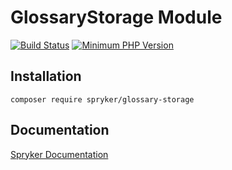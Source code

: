 # GlossaryStorage Module
[![Build Status](https://travis-ci.org/spryker/glossary-storage.svg)](https://travis-ci.org/spryker/glossary-storage)
[![Minimum PHP Version](https://img.shields.io/badge/php-%3E%3D%207.2-8892BF.svg)](https://php.net/)

## Installation

```
composer require spryker/glossary-storage
```

## Documentation

[Spryker Documentation](https://spryker.github.io)
